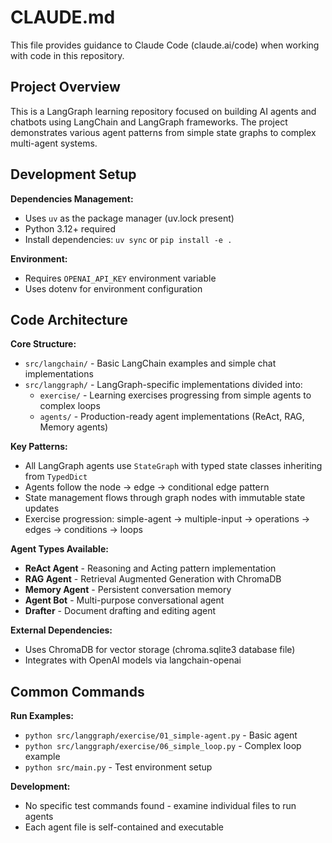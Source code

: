 # CLAUDE.md

This file provides guidance to Claude Code (claude.ai/code) when working with code in this repository.

## Project Overview

This is a LangGraph learning repository focused on building AI agents and chatbots using LangChain and LangGraph frameworks. The project demonstrates various agent patterns from simple state graphs to complex multi-agent systems.

## Development Setup

**Dependencies Management:**
- Uses `uv` as the package manager (uv.lock present)
- Python 3.12+ required
- Install dependencies: `uv sync` or `pip install -e .`

**Environment:**
- Requires `OPENAI_API_KEY` environment variable
- Uses dotenv for environment configuration

## Code Architecture

**Core Structure:**
- `src/langchain/` - Basic LangChain examples and simple chat implementations
- `src/langgraph/` - LangGraph-specific implementations divided into:
  - `exercise/` - Learning exercises progressing from simple agents to complex loops
  - `agents/` - Production-ready agent implementations (ReAct, RAG, Memory agents)

**Key Patterns:**
- All LangGraph agents use `StateGraph` with typed state classes inheriting from `TypedDict`
- Agents follow the node → edge → conditional edge pattern
- State management flows through graph nodes with immutable state updates
- Exercise progression: simple-agent → multiple-input → operations → edges → conditions → loops

**Agent Types Available:**
- **ReAct Agent** - Reasoning and Acting pattern implementation
- **RAG Agent** - Retrieval Augmented Generation with ChromaDB
- **Memory Agent** - Persistent conversation memory
- **Agent Bot** - Multi-purpose conversational agent
- **Drafter** - Document drafting and editing agent

**External Dependencies:**
- Uses ChromaDB for vector storage (chroma.sqlite3 database file)
- Integrates with OpenAI models via langchain-openai

## Common Commands

**Run Examples:**
- `python src/langgraph/exercise/01_simple-agent.py` - Basic agent
- `python src/langgraph/exercise/06_simple_loop.py` - Complex loop example
- `python src/main.py` - Test environment setup

**Development:**
- No specific test commands found - examine individual files to run agents
- Each agent file is self-contained and executable